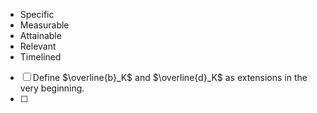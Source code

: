 - Specific
- Measurable
- Attainable
- Relevant
- Timelined

- [ ] Define $\overline{b}_K$ and $\overline{d}_K$ as extensions in the very beginning.
- [ ] 